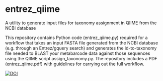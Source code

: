 # entrez_qiime

A utility to generate input files for taxonomy assignment in QIIME from the NCBI database

This repository contains Python code (entrez_qiime.py) required for a workflow that takes an input FASTA file generated from the NCBI database (e.g. through an Entrez/gquery search) and generates the id-to-taxonomy file needed to BLAST your metabarcode data against those sequences using the QIIME script assign_taxonomy.py. The repository includes a PDF (entrez_qiime.pdf) with guidelines for carrying out the full workflow.

[![DOI](https://zenodo.org/badge/DOI/10.5281/zenodo.159607.svg)](https://doi.org/10.5281/zenodo.159607)
